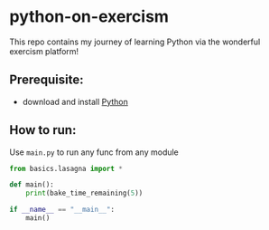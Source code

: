 # python-on-exercism

This repo contains my journey of learning Python via the wonderful exercism platform!

## Prerequisite:

- download and install [Python](https://www.python.org/downloads/)


## How to run:

Use `main.py` to run any func from any module

```python
from basics.lasagna import *

def main():
    print(bake_time_remaining(5))

if __name__ == "__main__":
    main()
```    

